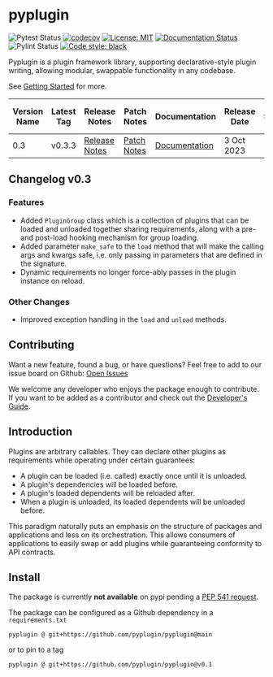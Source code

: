 # pyplugin
![Pytest Status](https://github.com/pyplugin/pyplugin/actions/workflows/pytest.yml/badge.svg)
[![codecov](https://codecov.io/github/pyplugin/pyplugin/branch/main/graph/badge.svg?token=1PH1NHTGXP)](https://codecov.io/github/pyplugin/pyplugin)
[![License: MIT](https://img.shields.io/badge/License-MIT-blue.svg)](https://raw.githubusercontent.com/pyplugin/pyplugin/main/LICENSE)
[![Documentation Status](https://readthedocs.org/projects/pyplugin/badge/?version=stable)](https://pyplugin.readthedocs.io/en/stable/?badge=stable)
![Pylint Status](https://github.com/pyplugin/pyplugin/actions/workflows/pylint.yml/badge.svg)
[![Code style: black](https://img.shields.io/badge/code%20style-black-000000.svg)](https://github.com/psf/black)

Pyplugin is a plugin framework library, supporting declarative-style plugin writing, allowing modular, swappable
functionality in any codebase. 

See
[Getting Started](https://pyplugin.readthedocs.io/en/latest/getting_started.html) for more.


| Version Name | Latest Tag | Release Notes                                                             | Patch Notes                                                             | Documentation                                            | Release Date | End Support Date |
|--------------|------------|---------------------------------------------------------------------------|-------------------------------------------------------------------------|----------------------------------------------------------|--------------|------------------|
| 0.3          | v0.3.3     | [Release Notes](https://github.com/pyplugin/pyplugin/releases/tag/v0.3.0) | [Patch Notes](https://github.com/pyplugin/pyplugin/releases/tag/v0.3.3) | [Documentation](https://pyplugin.readthedocs.io/en/0.3/) | 3 Oct 2023   |                  |


## Changelog v0.3

### Features

- Added `PluginGroup` class which is a collection of plugins that can be loaded and unloaded
  together sharing requirements, along with a pre- and post-load hooking mechanism for group loading.
- Added parameter `make_safe` to the `load` method that will make the calling args
  and kwargs safe, i.e. only passing in parameters that are defined in the signature.
- Dynamic requirements no longer force-ably passes in the plugin instance on reload.

### Other Changes

- Improved exception handling in the `load` and `unload` methods.

## Contributing
Want a new feature, found a bug, or have questions? Feel free to add to our issue board on Github:
[Open Issues](https://github.com/pyplugin/pyplugin/issues>)

We welcome any developer who enjoys the package enough to contribute. 
If you want to be added as a contributor and check out the 
[Developer's Guide](https://github.com/pyplugin/pyplugin/wiki/Developer's-Guide).

## Introduction
Plugins are arbitrary callables. They can declare other plugins as requirements while operating under
certain guarantees:

- A plugin can be loaded (i.e. called) exactly once until it is unloaded.
- A plugin's dependencies will be loaded before.
- A plugin's loaded dependents will be reloaded after.
- When a plugin is unloaded, its loaded dependents will be unloaded before.

This paradigm naturally puts an emphasis on the structure of packages and applications and less on its orchestration.
This allows consumers of applications to easily swap or add plugins while guaranteeing conformity to API
contracts.

## Install
The package is currently **not available** on pypi pending a [PEP 541 request](https://github.com/pypi/support/issues/3063>).

The package can be configured as a Github dependency in a `requirements.txt`

```
pyplugin @ git+https://github.com/pyplugin/pyplugin@main
```

or to pin to a tag

```
pyplugin @ git+https://github.com/pyplugin/pyplugin@v0.1
```
